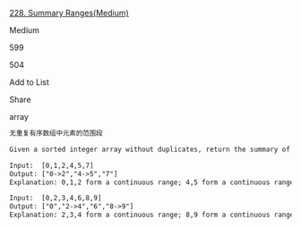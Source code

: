 [228. Summary Ranges(Medium)](https://leetcode.com/problems/summary-ranges/)  

Medium

599

504

Add to List

Share

array

```html
无重复有序数组中元素的范围段

Given a sorted integer array without duplicates, return the summary of its ranges.

Input:  [0,1,2,4,5,7]
Output: ["0->2","4->5","7"]
Explanation: 0,1,2 form a continuous range; 4,5 form a continuous range.

Input:  [0,2,3,4,6,8,9]
Output: ["0","2->4","6","8->9"]
Explanation: 2,3,4 form a continuous range; 8,9 form a continuous range.
```